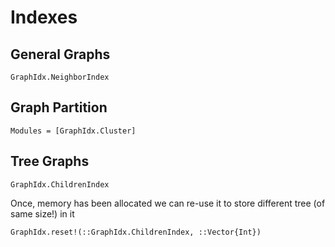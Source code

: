 Indexes
=======

General Graphs
-------------

```@docs
GraphIdx.NeighborIndex
```


Graph Partition
--------------

```@autodocs
Modules = [GraphIdx.Cluster]
```


Tree Graphs
----------

```@docs
GraphIdx.ChildrenIndex
```
Once, memory has been allocated we can re-use it to store different tree (of same size!) in it
```@docs
GraphIdx.reset!(::GraphIdx.ChildrenIndex, ::Vector{Int})
```
